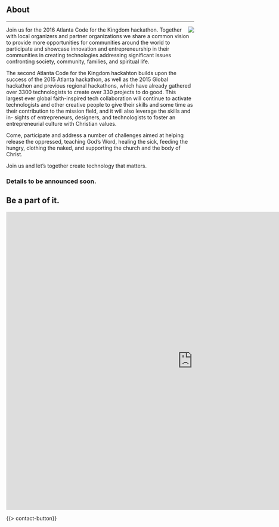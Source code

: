 ﻿## About
---
<img src="{{assets}}/images/earth.jpg" style="float:right"/>

Join us for the 2016 Atlanta Code for the Kingdom hackathon. Together with local organizers and partner organizations we share a common vision to provide more opportunities for communities around the world to participate and showcase innovation and entrepreneurship in their communities in creating technologies addressing significant issues confronting society, community, families, and spiritual life.

The second Atlanta Code for the Kingdom hackahton builds upon the success of the 2015 Atlanta hackathon, as well as the 2015 Global hackathon and previous regional hackathons, which have already gathered over 3300 technologists to create over 330 projects to do good. This largest ever global faith-inspired tech collaboration will continue to activate technologists and other creative people to give their skills and some time as their contribution to the mission field, and it will also leverage the skills and in- sights of entrepreneurs, designers, and technologists to foster an entrepreneurial culture with Christian values.

Come, participate and address a number of challenges aimed at helping release the oppressed, teaching God’s Word, healing the sick, feeding the hungry, clothing the naked, and supporting the church and the body of Christ. 

Join us and let’s together create technology that matters.

### Details to be announced soon. 

## Be a part of it.

<iframe src="https://docs.google.com/forms/d/17C6utpe0Ufr3rV1fp9vLTTHnwJfv47QGEnOuHVO5flI/viewform?embedded=true" width="1000" height="800" frameborder="0" marginheight="0" marginwidth="0">Loading...</iframe>

{{> contact-button}}

